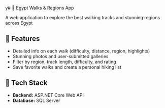 y# 🥾 Egypt Walks & Regions App

A  web application to explore the best walking tracks and stunning regions across Egypt

## 🌄 Features


- Detailed info on each walk (difficulty, distance, region, highlights)
-  Stunning photos and user-submitted galleries
-  Filter by region, track length, difficulty, and rating
-  Save favorite walks and create a personal hiking list


## 🚀 Tech Stack


- **Backend:** ASP.NET Core Web API
- **Database:** SQL Server 

